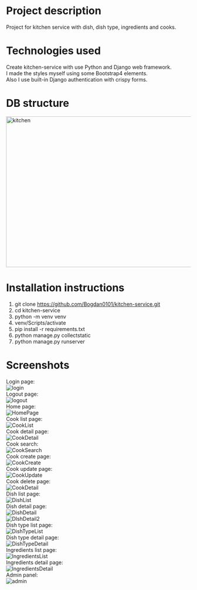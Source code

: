 ﻿# Project description  
Project for kitchen service with dish, dish type, ingredients and cooks.
# Technologies used
Create kitchen-service with use Python and Django web framework.<br>
I made the styles myself using some Bootstrap4 elements.<br>
Also I use built-in Django authentication with crispy forms.<br>
# DB structure<br>
<img width="551" height="411" alt="kitchen" src="https://github.com/user-attachments/assets/d54d5641-1fb3-4549-9c22-b73c3fa38352" /> <br>

# Installation instructions
1. git clone https://github.com/Bogdan0101/kitchen-service.git
2. cd kitchen-service <br>
3. python -m venv venv <br>
4. venv/Scripts/activate <br>
5. pip install -r requirements.txt <br>
6. python manage.py collectstatic
7. python manage.py runserver <br>

# Screenshots  
Login page:<br>
![login](https://github.com/user-attachments/assets/a3fc5926-974f-42d5-9cb8-46b42f9faeaf)<br>
Logout page:<br>
![logout](https://github.com/user-attachments/assets/e683f99d-17ed-494f-a8fe-47b7b03b0588)<br>
Home page:<br>
![HomePage](https://github.com/user-attachments/assets/9a3e3dfa-db34-4232-8f40-dc8d40a81e61)<br>
Cook list page:<br>
![CookList](https://github.com/user-attachments/assets/1c3b2675-6cba-44af-a27b-57b2631a068b)<br>
Cook detail page:<br>
![CookDetail](https://github.com/user-attachments/assets/7bf3a37d-3c38-4a8d-a4e8-32409830a7c4)<br>
Cook search:<br>
![CookSearch](https://github.com/user-attachments/assets/91926039-b210-4def-aec5-3e25e1c45d27)<br>
Cook create page:<br>
![CookCreate](https://github.com/user-attachments/assets/5f8a7585-911e-4bf2-9471-1ff33aa3c900)<br>
Cook update page:<br>
![CookUpdate](https://github.com/user-attachments/assets/f9b4453b-ebb9-418e-8c62-4eb5b1a702e2)<br>
Cook delete page:<br>
![CookDetail](https://github.com/user-attachments/assets/c58d9972-e29e-4c50-b494-e2e840cdc2d5)<br>
Dish list page:<br>
![DishList](https://github.com/user-attachments/assets/310d2f2c-b99b-4df2-9162-f556e7571dcd)<br>
Dish detail page:<br>
![DishDetail](https://github.com/user-attachments/assets/58fb67d8-0d02-410b-9683-1210df32e781)<br>
![DIshDetail2](https://github.com/user-attachments/assets/ecba6615-0f12-47a3-8553-9299e4c84eb2)<br>
Dish type list page:<br>
![DishTypeList](https://github.com/user-attachments/assets/723431a5-f977-474b-b811-5f731df342fc)<br>
Dish type detail page:<br>
![DishTypeDetail](https://github.com/user-attachments/assets/bdd7e4fb-43e8-4bf8-bfb0-0c9e0c95c594)<br>
Ingredients list page:<br>
![IngredientsList](https://github.com/user-attachments/assets/73975df3-3c96-43e9-9ee1-d6ea20a531ae)<br>
Ingredients detail page:<br>
![IngredientsDetail](https://github.com/user-attachments/assets/a0d1d18d-efef-4496-ad61-941524227a68)<br>
Admin panel:<br>
![admin](https://github.com/user-attachments/assets/28548393-7e83-4632-8038-5bfb66abdf0d)
